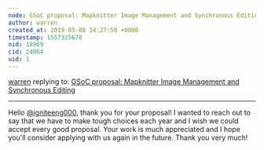 ```yaml
---
node: GSoC proposal: Mapknitter Image Management and Synchronous Editing
author: warren
created_at: 2019-05-08 14:27:58 +0000
timestamp: 1557325678
nid: 18969
cid: 24064
uid: 1
---
```




[warren](../profile/warren) replying to: [GSoC proposal: Mapknitter Image Management and Synchronous Editing](../notes/igniteeng000/04-06-2019/gsoc-proposal-mapknitter-image-management)

----
 Hello [@igniteeng000](/profile/igniteeng000), thank you for your proposal! I wanted to reach out to say that we have to make tough choices each year and I wish we could accept every good proposal. Your work is much appreciated and I hope you'll consider applying with us again in the future. Thank you very much!